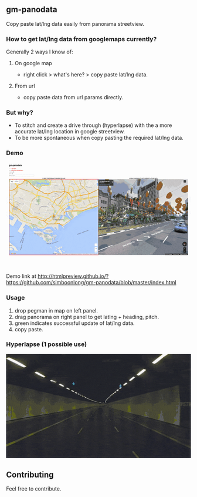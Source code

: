 ## gm-panodata
Copy paste lat/lng data easily from panorama streetview.


### How to get lat/lng data from googlemaps currently?
Generally 2 ways I know of:

1. On google map
    - right click > what's here? > copy paste lat/lng data.

2. From url
    - copy paste data from url params directly.


### But why?
- To stitch and create a drive through (hyperlapse) with the a more accurate lat/lng location in google streetview.
- To be more spontaneous when copy pasting the required lat/lng data.


### Demo
![gm-panodata demo](gm-panodata.gif)

Demo link at http://htmlpreview.github.io/?https://github.com/simboonlong/gm-panodata/blob/master/index.html


### Usage
1. drop pegman in map on left panel.
2. drag panorama on right panel to get latlng + heading, pitch.
3. green indicates successful update of lat/lng data.
4. copy paste.


### Hyperlapse (1 possible use)
![gm-panodata hyperlapse](gm-panodata-hyperlapse.gif)


## Contributing
Feel free to contribute.